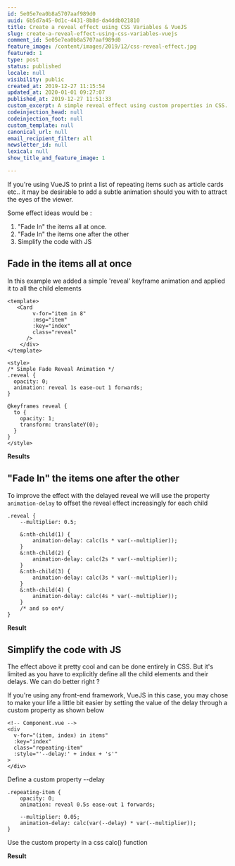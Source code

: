 ```yaml
---
id: 5e05e7ea0b8a5707aaf989d0
uuid: 6b5d7a45-0d1c-4431-8b8d-da4ddb021810
title: Create a reveal effect using CSS Variables & VueJS
slug: create-a-reveal-effect-using-css-variables-vuejs
comment_id: 5e05e7ea0b8a5707aaf989d0
feature_image: /content/images/2019/12/css-reveal-effect.jpg
featured: 1
type: post
status: published
locale: null
visibility: public
created_at: 2019-12-27 11:15:54
updated_at: 2020-01-01 09:27:07
published_at: 2019-12-27 11:51:33
custom_excerpt: A simple reveal effect using custom properties in CSS.
codeinjection_head: null
codeinjection_foot: null
custom_template: null
canonical_url: null
email_recipient_filter: all
newsletter_id: null
lexical: null
show_title_and_feature_image: 1

---
```


If you're using VueJS to print a list of repeating items such as article cards etc.. it may be desirable to add a subtle animation should you with to attract the eyes of the viewer.

Some effect ideas would be :

1.  "Fade In" the items all at once.
2.  "Fade In" the items one after the other
3.  Simplify the code with JS

## Fade in the items all at once

In this example we added a simple 'reveal' keyframe animation and applied it to all the child elements

    <template>
       <Card
            v-for="item in 8"
            :msg="item"
            :key="index"
            class="reveal"
          />
        </div>
    </template>
    
    <style>
    /* Simple Fade Reveal Animation */
    .reveal {
      opacity: 0;
      animation: reveal 1s ease-out 1 forwards;
    }
    
    @keyframes reveal {
      to {
        opacity: 1;
        transform: translateY(0);
      }
    }
    </style>

**Results**

## "Fade In" the items one after the other

To improve the effect with the delayed reveal we will use the property `animation-delay` to offset the reveal effect increasingly for each child

    .reveal {
        --multiplier: 0.5;
    
        &:nth-child(1) {
            animation-delay: calc(1s * var(--multiplier));
        }
        &:nth-child(2) {
            animation-delay: calc(2s * var(--multiplier));
        }
        &:nth-child(3) {
            animation-delay: calc(3s * var(--multiplier));
        }
        &:nth-child(4) {
            animation-delay: calc(4s * var(--multiplier));
        }
        /* and so on*/
    }

**Result**

## Simplify the code with JS

The effect above it pretty cool and can be done entirely in CSS. But it's limited as you have to explicitly define all the child elements and their delays. We can do better right ?

If you're using any front-end framework, VueJS in this case, you may chose to make your life a little bit easier by setting the value of the delay through a custom property as shown below

    <!-- Component.vue -->
    <div
      v-for="(item, index) in items"
      :key="index"
      class="repeating-item"
      :style="'--delay:' + index + 's'"
    >
    </div>

Define a custom property --delay

    .repeating-item {
        opacity: 0;
        animation: reveal 0.5s ease-out 1 forwards;
        
        --multiplier: 0.05;
        animation-delay: calc(var(--delay) * var(--multiplier));
    }

Use the custom property in a css calc() function

**Result**